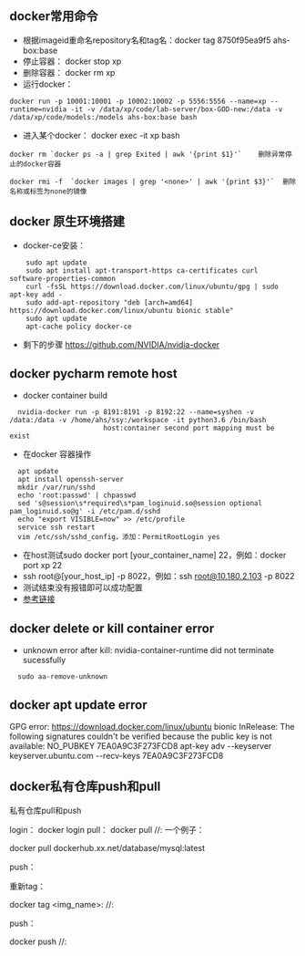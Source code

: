 ## docker常用命令
* 根据imageid重命名repository名和tag名：docker tag 8750f95ea9f5 ahs-box:base
* 停止容器： docker stop xp
* 删除容器： docker rm xp
* 运行docker：
```
docker run -p 10001:10001 -p 10002:10002 -p 5556:5556 --name=xp --runtime=nvidia -it -v /data/xp/code/lab-server/box-GOD-new:/data -v /data/xp/code/models:/models ahs-box:base bash
```
* 进入某个docker： docker exec -it xp bash

```
docker rm `docker ps -a | grep Exited | awk '{print $1}'`    删除异常停止的docker容器
```

```
docker rmi -f  `docker images | grep '<none>' | awk '{print $3}'`  删除名称或标签为none的镜像
```


## docker 原生环境搭建
* docker-ce安装：
```
    sudo apt update
    sudo apt install apt-transport-https ca-certificates curl software-properties-common
    curl -fsSL https://download.docker.com/linux/ubuntu/gpg | sudo apt-key add -
    sudo add-apt-repository "deb [arch=amd64] https://download.docker.com/linux/ubuntu bionic stable"
    sudo apt update
    apt-cache policy docker-ce
```
* 剩下的步骤
  https://github.com/NVIDIA/nvidia-docker

## docker pycharm remote host
* docker container build 
```
  nvidia-docker run -p 8191:8191 -p 8192:22 --name=syshen -v /data:/data -v /home/ahs/ssy:/workspace -it python3.6 /bin/bash
                       host:container second port mapping must be exist  
```
* 在docker 容器操作
```
  apt update
  apt install openssh-server
  mkdir /var/run/sshd
  echo 'root:passwd' | chpasswd
  sed 's@session\s*required\s*pam_loginuid.so@session optional pam_loginuid.so@g' -i /etc/pam.d/sshd
  echo "export VISIBLE=now" >> /etc/profile
  service ssh restart
  vim /etc/ssh/sshd_config，添加：PermitRootLogin yes
```
* 在host测试sudo docker port [your_container_name] 22，例如：docker port xp 22
* ssh root@[your_host_ip] -p 8022，例如：ssh root@10.180.2.103 -p 8022
* 测试结束没有报错即可以成功配置
* [参考链接](https://zhuanlan.zhihu.com/p/63426143?utm_source=wechat_session&utm_medium=social&utm_oi=40106358472704)

## docker delete or kill container error
* unknown error after kill: nvidia-container-runtime did not terminate sucessfully
```
  sudo aa-remove-unknown
```

## docker apt update error
GPG error: https://download.docker.com/linux/ubuntu bionic InRelease: The following signatures couldn't be verified because the public key is not available: NO_PUBKEY 7EA0A9C3F273FCD8
apt-key adv --keyserver keyserver.ubuntu.com --recv-keys 7EA0A9C3F273FCD8

## docker私有仓库push和pull
私有仓库pull和push

login：
docker login <host>
pull：
docker pull <host>/<project>/<repo>:<tag>
一个例子：

docker pull dockerhub.xx.net/database/mysql:latest

push：

重新tag：

docker tag <img_name>:<tag> <host>/<project>/<repo>:<tag>

push：

docker push <host>/<project>/<repo>:<tag>